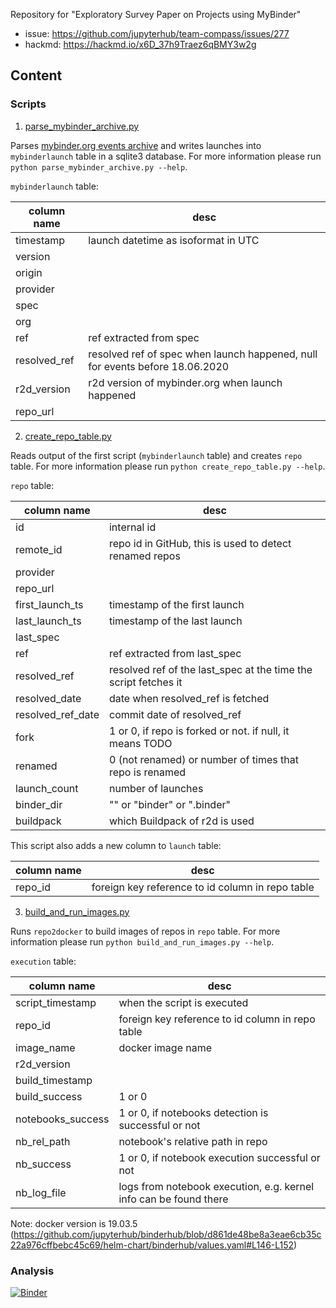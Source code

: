 Repository for "Exploratory Survey Paper on Projects using MyBinder"

- issue: https://github.com/jupyterhub/team-compass/issues/277
- hackmd: https://hackmd.io/x6D_37h9Traez6qBMY3w2g

## Content

### Scripts

1. [parse_mybinder_archive.py](scripts/parse_mybinder_archive.py)

Parses [mybinder.org events archive](https://archive.analytics.mybinder.org) 
and writes launches into `mybinderlaunch` table in a sqlite3 database. 
For more information please run `python parse_mybinder_archive.py --help`.

`mybinderlaunch` table:

column name | desc
----- | ----
timestamp | launch datetime as isoformat in UTC
version | 
origin | 
provider | 
spec | 
org | 
ref | ref extracted from spec
resolved_ref | resolved ref of spec when launch happened, null for events before 18.06.2020
r2d_version | r2d version of mybinder.org when launch happened
repo_url | 

2. [create_repo_table.py](scripts/create_repo_table.py)

Reads output of the first script (`mybinderlaunch` table) and creates `repo` table. 
For more information please run `python create_repo_table.py --help`.

`repo` table:

column name | desc
----- | ----
id | internal id
remote_id | repo id in GitHub, this is used to detect renamed repos
provider | 
repo_url | 
first_launch_ts | timestamp of the first launch
last_launch_ts | timestamp of the last launch
last_spec | 
ref | ref extracted from last_spec
resolved_ref | resolved ref of the last_spec at the time the script fetches it
resolved_date | date when resolved_ref is fetched
resolved_ref_date | commit date of resolved_ref
fork | 1 or 0, if repo is forked or not. if null, it means TODO
renamed | 0 (not renamed) or number of times that repo is renamed
launch_count | number of launches
binder_dir | "" or "binder" or ".binder"
buildpack | which Buildpack of r2d is used

This script also adds a new column to `launch` table:

column name | desc
----- | ----
repo_id | foreign key reference to id column in repo table

3. [build_and_run_images.py](scripts/build_and_run_images.py)

Runs `repo2docker` to build images of repos in `repo` table. 
For more information please run `python build_and_run_images.py --help`.

`execution` table:

column name | desc
----- | ----
script_timestamp | when the script is executed
repo_id | foreign key reference to id column in repo table
image_name | docker image name
r2d_version | 
build_timestamp | 
build_success | 1 or 0
notebooks_success | 1 or 0, if notebooks detection is successful or not
nb_rel_path | notebook's relative path in repo
nb_success | 1 or 0, if notebook execution successful or not
nb_log_file | logs from notebook execution, e.g. kernel info can be found there

Note: docker version is 19.03.5 (https://github.com/jupyterhub/binderhub/blob/d861de48be8a3eae6cb35c22a976cffbebc45c69/helm-chart/binderhub/values.yaml#L146-L152)

### Analysis

[![Binder](https://mybinder.org/badge_logo.svg)](https://mybinder.org/v2/gh/gesiscss/binder_paper_20/master?filepath=analysis)
